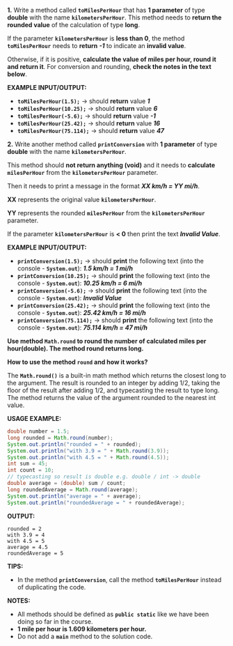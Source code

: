 **1.** Write a method called **`toMilesPerHour`** that has **1 parameter** of type **double** with the name **`kilometersPerHour`**. This method needs to **return the rounded value** of the calculation of type **long**.

If the parameter **`kilometersPerHour`** is **less than 0**, the method **`toMilesPerHour`** needs to **return** **_-1_** to indicate an **invalid value**.

Otherwise, if it is positive, **calculate the value of miles per hour, round it and return it**. For conversion and rounding, **check the notes in the text below**.

**EXAMPLE INPUT/OUTPUT:**

* **`toMilesPerHour(1.5);`** → should **return** value **_1_**
* **`toMilesPerHour(10.25);`** → should **return** value **_6_**
* **`toMilesPerHour(-5.6);`** → should **return** value **_-1_**
* **`toMilesPerHour(25.42);`** → should **return** value **_16_**
* **`toMilesPerHour(75.114);`** → should **return** value **_47_**

**2.** Write another method called **`printConversion`** with **1 parameter** of type **double** with the name **`kilometersPerHour`**.

This method should **not return anything (void)** and it needs to **calculate **`milesPerHour`**** from the **`kilometersPerHour`** parameter.

Then it needs to print a message in the format **_XX km/h = YY mi/h_**.

**XX** represents the original value **`kilometersPerHour`**.

**YY** represents the rounded **`milesPerHour`** from the **`kilometersPerHour`** parameter.

If the parameter **`kilometersPerHour`** is **< 0** then print the text **_Invalid Value_**.

**EXAMPLE INPUT/OUTPUT:**

* **`printConversion(1.5);`** → should **print** the following text (into the console - **`System.out`**): **_1.5 km/h = 1 mi/h_**
* **`printConversion(10.25);`** → should **print** the following text (into the console - **`System.out`**): **_10.25 km/h = 6 mi/h_**
* **`printConversion(-5.6);`** → should **print** the following text (into the console - **`System.out`**): **_Invalid Value_**
* **`printConversion(25.42);`** → should **print** the following text (into the console - **`System.out`**): **_25.42 km/h = 16 mi/h_**
* **`printConversion(75.114);`** → should **print** the following text (into the console - **`System.out`**): **_75.114 km/h = 47 mi/h_**

**Use method **`Math.round`** to round the number of calculated miles per hour(double). The method round returns long.**

**How to use the method **`round`** and how it works?**

The **`Math.round()`** is a built-in math method which returns the closest long to the argument. The result is rounded to an integer by adding 1/2, taking the floor of the result after adding 1/2, and typecasting the result to type long. The method returns the value of the argument rounded to the nearest int value.

**USAGE EXAMPLE:**

```java
double number = 1.5;
long rounded = Math.round(number);
System.out.println("rounded = " + rounded);
System.out.println("with 3.9 = " + Math.round(3.9));
System.out.println("with 4.5 = " + Math.round(4.5));
int sum = 45;
int count = 10;
// typecasting so result is double e.g. double / int -> double
double average = (double) sum / count;
long roundedAverage = Math.round(average);
System.out.println("average = " + average);
System.out.println("roundedAverage = " + roundedAverage);
```

**OUTPUT:**

```
rounded = 2
with 3.9 = 4
with 4.5 = 5
average = 4.5
roundedAverage = 5
```

**TIPS:**

* In the method **`printConversion`**, call the method **`toMilesPerHour`** instead of duplicating the code.

**NOTES:**

* All methods should be defined as **`public static`** like we have been doing so far in the course.
* **1 mile per hour is 1.609 kilometers per hour.**
* Do not add a **`main`** method to the solution code.
